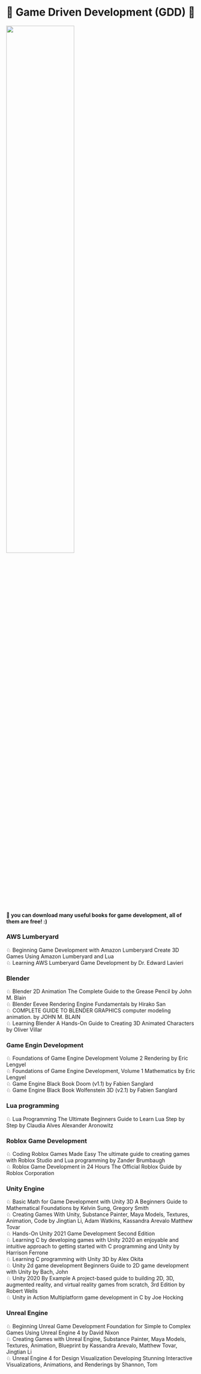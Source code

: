 # 🍩 Game Driven Development (GDD) 🍩
<img src="https://splianel.sirv.com/gdd.JPG" width="60%" height="60%" alt="" /> <br>
#### 🍪 you can download many useful books for game development, all of them are free! :)

### AWS Lumberyard
♘ Beginning Game Development with Amazon Lumberyard Create 3D Games Using Amazon Lumberyard and Lua <br>
♘ Learning AWS Lumberyard Game Development by Dr. Edward Lavieri <br>

### Blender
♘ Blender 2D Animation The Complete Guide to the Grease Pencil by John M. Blain <br>
♘ Blender Eevee Rendering Engine Fundamentals by Hirako San <br>
♘ COMPLETE GUIDE TO BLENDER GRAPHICS  computer modeling  animation. by JOHN M. BLAIN <br>
♘ Learning Blender A Hands-On Guide to Creating 3D Animated Characters by Oliver Villar <br>

### Game Engin Development
♘ Foundations of Game Engine Development Volume 2 Rendering by Eric Lengyel <br>
♘ Foundations of Game Engine Development, Volume 1 Mathematics by Eric Lengyel <br>
♘ Game Engine Black Book Doom (v1.1) by Fabien Sanglard <br>
♘ Game Engine Black Book Wolfenstein 3D (v2.1) by Fabien Sanglard <br>

### Lua programming
♘ Lua Programming The Ultimate Beginners Guide to Learn Lua Step by Step by Claudia Alves Alexander Aronowitz <br>

### Roblox Game Development
♘ Coding Roblox Games Made Easy The ultimate guide to creating games with Roblox Studio and Lua programming by Zander Brumbaugh <br>
♘ Roblox Game Development in 24 Hours The Official Roblox Guide by Roblox Corporation <br>

### Unity Engine
♘ Basic Math for Game Development with Unity 3D A Beginners Guide to Mathematical Foundations by Kelvin Sung, Gregory Smith <br>
♘ Creating Games With Unity, Substance Painter,  Maya Models, Textures, Animation,  Code by Jingtian Li, Adam Watkins, Kassandra Arevalo  Matthew Tovar <br>
♘ Hands-On Unity 2021 Game Development Second Edition <br>
♘ Learning C by developing games with Unity 2020  an enjoyable and intuitive approach to getting started with C programming and Unity by Harrison Ferrone <br>
♘ Learning C programming with Unity 3D by Alex Okita <br>
♘ Unity 2d game development Beginners Guide to 2D game development with Unity by Bach, John <br>
♘ Unity 2020 By Example A project-based guide to building 2D, 3D, augmented reality, and virtual reality games from scratch, 3rd Edition by Robert Wells <br>
♘ Unity in Action Multiplatform game development in C by Joe Hocking <br>

### Unreal Engine
♘ Beginning Unreal Game Development Foundation for Simple to Complex Games Using Unreal Engine 4 by David Nixon <br>
♘ Creating Games with Unreal Engine, Substance Painter,  Maya Models, Textures, Animation,  Blueprint by Kassandra Arevalo, Matthew Tovar, Jingtian Li <br>
♘ Unreal Engine 4 for Design Visualization Developing Stunning Interactive Visualizations, Animations, and Renderings by Shannon, Tom <br>

